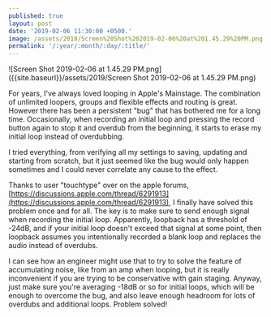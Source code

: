 ```yaml
---
published: true
layout: post
date: '2019-02-06 11:30:00 +0500.'
image: /assets/2019/Screen%20Shot%202019-02-06%20at%201.45.29%20PM.png
permalink: '/:year/:month/:day/:title/'
---
```

![Screen Shot 2019-02-06 at 1.45.29 PM.png]({{site.baseurl}}/assets/2019/Screen Shot 2019-02-06 at 1.45.29 PM.png)


For years, I've always loved looping in Apple's Mainstage. The combination of unlimited loopers, groups and flexible effects and routing is great. However there has been a persistent "bug" that has bothered me for a long time. Occasionally, when recording an initial loop and pressing the record button again to stop it and overdub from the beginning, it starts to erase my initial loop instead of overdubbing. 

I tried everything, from verifying all my settings to saving, updating and starting from scratch, but it just seemed like the bug would only happen sometimes and I could never correlate any cause to the effect.

Thanks to user "touchtype" over on the apple forums, [https://discussions.apple.com/thread/6291913](https://discussions.apple.com/thread/6291913), I finally have solved this problem once and for all. The key is to make sure to send enough signal when recording the initial loop. Apparently, loopback has a threshold of -24dB, and if your initial loop doesn't exceed that signal at some point, then loopback assumes you intentionally recorded a blank loop and replaces the audio instead of overdubs. 

I can see how an engineer might use that to try to solve the feature of accumulating noise, like from an amp when looping, but it is really inconvenient if you are trying to be conservative with gain staging. Anyway, just make sure you're averaging -18dB or so for initial loops, which will be enough to overcome the bug, and also leave enough headroom for lots of overdubs and additional loops. Problem solved!
